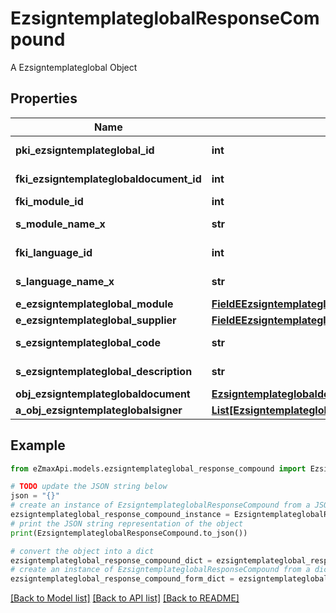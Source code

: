 # EzsigntemplateglobalResponseCompound

A Ezsigntemplateglobal Object

## Properties

Name | Type | Description | Notes
------------ | ------------- | ------------- | -------------
**pki_ezsigntemplateglobal_id** | **int** | The unique ID of the Ezsigntemplateglobal | 
**fki_ezsigntemplateglobaldocument_id** | **int** | The unique ID of the Ezsigntemplateglobaldocument | 
**fki_module_id** | **int** | The unique ID of the Module | 
**s_module_name_x** | **str** | The Name of the Module in the language of the requester | [optional] 
**fki_language_id** | **int** | The unique ID of the Language.  Valid values:  |Value|Description| |-|-| |1|French| |2|English| | 
**s_language_name_x** | **str** | The Name of the Language in the language of the requester | 
**e_ezsigntemplateglobal_module** | [**FieldEEzsigntemplateglobalModule**](FieldEEzsigntemplateglobalModule.md) |  | 
**e_ezsigntemplateglobal_supplier** | [**FieldEEzsigntemplateglobalSupplier**](FieldEEzsigntemplateglobalSupplier.md) |  | 
**s_ezsigntemplateglobal_code** | **str** | The Code of the Ezsigntemplateglobal | 
**s_ezsigntemplateglobal_description** | **str** | The description of the Ezsigntemplate | 
**obj_ezsigntemplateglobaldocument** | [**EzsigntemplateglobaldocumentResponse**](EzsigntemplateglobaldocumentResponse.md) |  | [optional] 
**a_obj_ezsigntemplateglobalsigner** | [**List[EzsigntemplateglobalsignerResponseCompound]**](EzsigntemplateglobalsignerResponseCompound.md) |  | 

## Example

```python
from eZmaxApi.models.ezsigntemplateglobal_response_compound import EzsigntemplateglobalResponseCompound

# TODO update the JSON string below
json = "{}"
# create an instance of EzsigntemplateglobalResponseCompound from a JSON string
ezsigntemplateglobal_response_compound_instance = EzsigntemplateglobalResponseCompound.from_json(json)
# print the JSON string representation of the object
print(EzsigntemplateglobalResponseCompound.to_json())

# convert the object into a dict
ezsigntemplateglobal_response_compound_dict = ezsigntemplateglobal_response_compound_instance.to_dict()
# create an instance of EzsigntemplateglobalResponseCompound from a dict
ezsigntemplateglobal_response_compound_form_dict = ezsigntemplateglobal_response_compound.from_dict(ezsigntemplateglobal_response_compound_dict)
```
[[Back to Model list]](../README.md#documentation-for-models) [[Back to API list]](../README.md#documentation-for-api-endpoints) [[Back to README]](../README.md)


